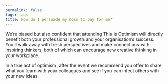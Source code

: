 ```yaml
---
permalink: false
tags: faqs
title: How do I persuade my boss to pay for me?
---
```


We’re biased but also confident that attending This is Optimism will directly benefit both your professional growth and your organisation’s success. You’ll walk away with fresh perspectives and make connections with inspiring thinkers, both of which can encourage new creative thinking in your workplace.

In a true act of optimism, after the event we recommend you offer to share what you learn with your colleagues and see if you can infect others with your new ideas.
